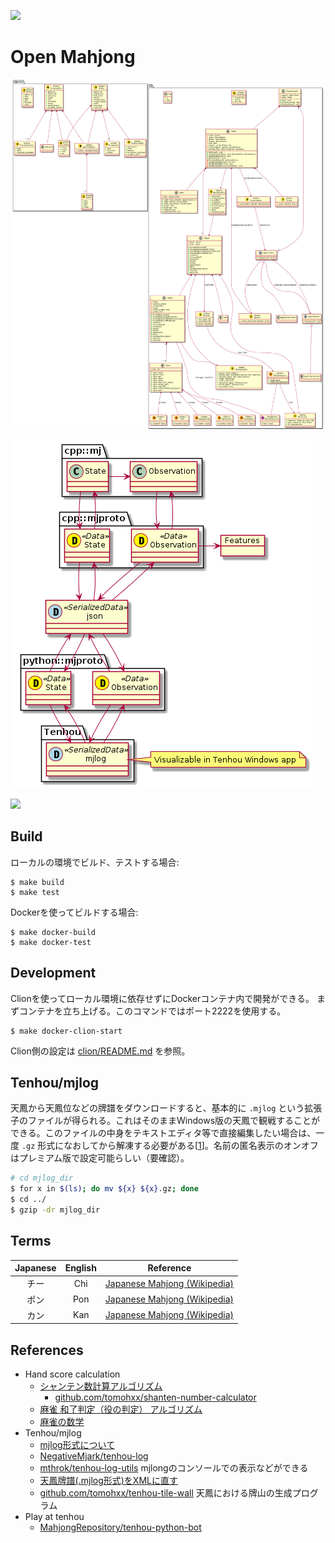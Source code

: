 [![](https://github.com/sotetsuk/mahjong/workflows/build/badge.svg)](https://github.com/sotetsuk/mahjong/actions)

# Open Mahjong


![](./img/diagram.png)

![](./img/serialization.png)

[![](./img/architecture.png)](https://docs.google.com/presentation/d/1lhb_sNix02Iyp0DI0Be5uuQub1W7CVbFiUdiDazG6tY/edit?usp=sharing)

## Build

ローカルの環境でビルド、テストする場合:

```
$ make build
$ make test
```

Dockerを使ってビルドする場合:

```
$ make docker-build
$ make docker-test
```

## Development

Clionを使ってローカル環境に依存せずにDockerコンテナ内で開発ができる。
まずコンテナを立ち上げる。このコマンドではポート2222を使用する。

```
$ make docker-clion-start
```

Clion側の設定は [clion/README.md](./clion/README.md) を参照。

## Tenhou/mjlog
天鳳から天鳳位などの牌譜をダウンロードすると、基本的に `.mjlog` という拡張子のファイルが得られる。これはそのままWindows版の天鳳で観戦することができる。このファイルの中身をテキストエディタ等で直接編集したい場合は、一度 `.gz` 形式になおしてから解凍する必要がある[[1](http://rausumaru.hatenablog.com/entry/2019/08/30/021154)]。名前の匿名表示のオンオフはプレミアム版で設定可能らしい（要確認）。

```sh
# cd mjlog_dir
$ for x in $(ls); do mv ${x} ${x}.gz; done
$ cd ../
$ gzip -dr mjlog_dir
```


## Terms
| Japanese | English | Reference |
|:---:|:---:|:---:|
| チー | Chi  | [Japanese Mahjong (Wikipedia)](https://en.wikipedia.org/wiki/Japanese_Mahjong) |
| ポン | Pon  | [Japanese Mahjong (Wikipedia)](https://en.wikipedia.org/wiki/Japanese_Mahjong) |
| カン | Kan  | [Japanese Mahjong (Wikipedia)](https://en.wikipedia.org/wiki/Japanese_Mahjong) |

## References

- Hand score calculation
  - [シャンテン数計算アルゴリズム](https://qiita.com/tomo_hxx/items/75b5f771285e1334c0a5)
    - [github.com/tomohxx/shanten-number-calculator](https://github.com/tomohxx/shanten-number-calculator)
  - [麻雀 和了判定（役の判定） アルゴリズム](http://hp.vector.co.jp/authors/VA046927/mjscore/mjalgorism.html)
  - [麻雀の数学](http://www10.plala.or.jp/rascalhp/mjmath.htm)
- Tenhou/mjlog
  - [mjlog形式について](http://m77.hatenablog.com/entry/2017/05/21/214529)
  - [NegativeMjark/tenhou-log](https://github.com/NegativeMjark/tenhou-log)
  - [mthrok/tenhou-log-utils](https://github.com/mthrok/tenhou-log-utils) mjlongのコンソールでの表示などができる
  - [天鳳牌譜(.mjlog形式)をXMLに直す](http://rausumaru.hatenablog.com/entry/2019/08/30/021154)
  - [github.com/tomohxx/tenhou-tile-wall](https://github.com/tomohxx/tenhou-tile-wall) 天鳳における牌山の生成プログラム
- Play at tenhou
  - [MahjongRepository/tenhou-python-bot](https://github.com/MahjongRepository/tenhou-python-bot)
  

